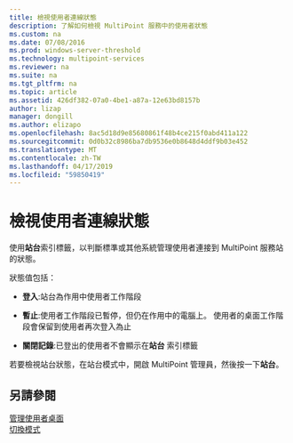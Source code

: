 ```yaml
---
title: 檢視使用者連線狀態
description: 了解如何檢視 MultiPoint 服務中的使用者狀態
ms.custom: na
ms.date: 07/08/2016
ms.prod: windows-server-threshold
ms.technology: multipoint-services
ms.reviewer: na
ms.suite: na
ms.tgt_pltfrm: na
ms.topic: article
ms.assetid: 426df382-07a0-4be1-a87a-12e63bd8157b
author: lizap
manager: dongill
ms.author: elizapo
ms.openlocfilehash: 8ac5d18d9e85680861f48b4ce215f0abd411a122
ms.sourcegitcommit: 0d0b32c8986ba7db9536e0b8648d4ddf9b03e452
ms.translationtype: MT
ms.contentlocale: zh-TW
ms.lasthandoff: 04/17/2019
ms.locfileid: "59850419"
---
```

# <a name="view-user-connection-status"></a>檢視使用者連線狀態
使用**站台**索引標籤，以判斷標準或其他系統管理使用者連接到 MultiPoint 服務站的狀態。  
  
狀態值包括：  
  
-   **登入**:站台為作用中使用者工作階段  
  
-   **暫止**:使用者工作階段已暫停，但仍在作用中的電腦上。 使用者的桌面工作階段會保留到使用者再次登入為止  
  
-   **關閉記錄**:已登出的使用者不會顯示在**站台** 索引標籤  
  
若要檢視站台狀態，在站台模式中，開啟 MultiPoint 管理員，然後按一下**站台**。

## <a name="see-also"></a>另請參閱  
[管理使用者桌面](manage-user-desktops-using-multipoint-dashboard.md)  
[切換模式](Switch-Between-Modes.md)